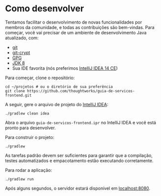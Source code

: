 Como desenvolver
====

Tentamos facilitar o desenvolvimento de novas funcionalidades por
membros da comunidade, e todas as contribuições são bem-vindas.
Para começar, você vai precisar de um ambiente de desenvolvimento
Java atualizado, com:

* [git][GIT]
* [git-crypt][GITCRYPT]
* [GPG][GPG]
* [JDK 8][JDK8]
* Sua IDE favorita (nós preferimos [IntelliJ IDEA 14 CE][IDEA14CE])

Para começar, clone o repositório:

```
cd ~/projetos # ou o diretório de sua preferência
git clone https://github.com/thoughtworks/guia-de-servicos-frontend.git
```

A seguir, gere o arquivo de projeto do [IntelliJ IDEA][IDEA14CE]:

```
./gradlew clean idea
```

Abra o arquivo `guia-de-servicos-frontend.ipr` no IntelliJ IDEA e você
está pronto para desenvolver.

Para construir o projeto:

```./gradlew```

As tarefas padrão devem ser suficientes para garantir que a compilação,
testes automatizados e empacotamento estão executando corretamente.

Para rodar a aplicação:

```./gradlew run```

Após alguns segundos, o servidor estará disponível em [localhost:8080](http://localhost:8080/).

[GIT]:http://git-scm.org
[GITCRYPT]:https://www.agwa.name/projects/git-crypt/
[GPG]:https://www.gnupg.org/
[JDK8]:http://www.oracle.com/technetwork/java/javase/downloads/jdk8-downloads-2133151.html
[IDEA14CE]:https://www.jetbrains.com/idea/download/
